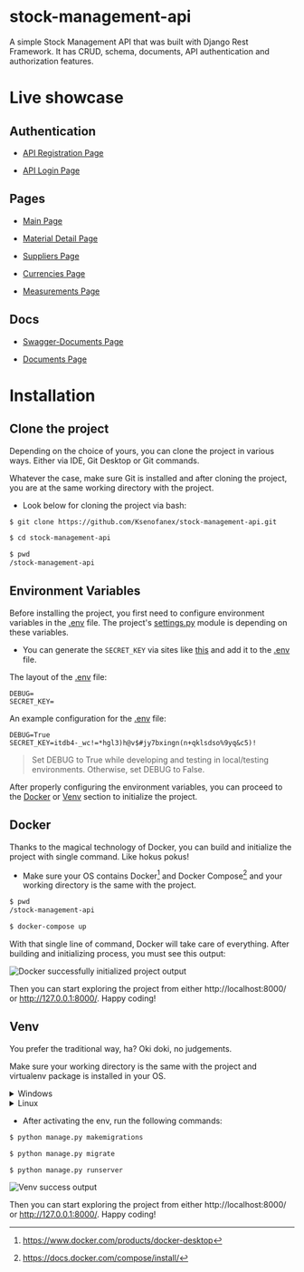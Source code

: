 # stock-management-api

A simple Stock Management API that was built with Django Rest Framework. It has CRUD, schema, documents, API authentication and authorization features.

# Live showcase

## Authentication


- [API Registration Page](https://stockmanagementksenofanex.herokuapp.com/api/v1/rest-auth/registration/) 

- [API Login Page](https://stockmanagementksenofanex.herokuapp.com/api-auth/login/?next=/api/v1/materials) 


## Pages


- [Main Page](https://stockmanagementksenofanex.herokuapp.com/api/v1/materials/)

- [Material Detail Page](https://stockmanagementksenofanex.herokuapp.com/api/v1/materials/1/) 

- [Suppliers Page](https://stockmanagementksenofanex.herokuapp.com/api/v1/suppliers/)

- [Currencies Page](https://stockmanagementksenofanex.herokuapp.com/api/v1/currencies/)

- [Measurements Page](https://stockmanagementksenofanex.herokuapp.com/api/v1/measurements/) 


## Docs


- [Swagger-Documents Page](https://stockmanagementksenofanex.herokuapp.com/swagger-docs/)

- [Documents Page](https://stockmanagementksenofanex.herokuapp.com/docs/)


# Installation

## Clone the project

Depending on the choice of yours, you can clone the project in various ways. Either via IDE, Git Desktop or Git commands.

Whatever the case, make sure Git is installed and after cloning the project, you are at the same working directory with the project.

- Look below for cloning the project via bash:

```bash
$ git clone https://github.com/Ksenofanex/stock-management-api.git

$ cd stock-management-api

$ pwd
/stock-management-api
```

## Environment Variables

Before installing the project, you first need to configure environment variables in the [.env](stockmanagement_project/.env) file. The project's [settings.py](stockmanagement_project/settings.py) module is depending on these variables.

- You can generate the `SECRET_KEY` via sites like [this](https://djecrety.ir/) and add it to the [.env](https://github.com/Ksenofanex/stock-management-api/blob/35955cdabcb12e3cdb0d9bcff4efa23bee921682/stockmanagement_project/.env#L2) file.

The layout of the [.env](stockmanagement_project/.env) file:

```
DEBUG=
SECRET_KEY=
```

An example configuration for the [.env](stockmanagement_project/.env) file:

```
DEBUG=True
SECRET_KEY=itdb4-_wc!=*hgl3)h@v$#jy7bxingn(n+qklsdso%9yq&c5)!
```

> Set DEBUG to True while developing and testing in local/testing environments. Otherwise, set DEBUG to False.

After properly configuring the environment variables, you can proceed to the [Docker](https://github.com/Ksenofanex/stock-management-api#docker) or [Venv](https://github.com/Ksenofanex/stock-management-api#venv) section to initialize the project.

## Docker

Thanks to the magical technology of Docker, you can build and initialize the project with single command. Like hokus pokus!

- Make sure your OS contains Docker[^1] and Docker Compose[^2] and your working directory is the same with the project.

```bash
$ pwd
/stock-management-api

$ docker-compose up
```

With that single line of command, Docker will take care of everything. After building and initializing process, you must see this output:

![Docker successfully initialized project output](https://i.imgur.com/PiTp1cL.png)

Then you can start exploring the project from either http://localhost:8000/ or http://127.0.0.1:8000/. Happy coding!

## Venv

You prefer the traditional way, ha? Oki doki, no judgements.

Make sure your working directory is the same with the project and virtualenv package is installed in your OS.

<details>
<summary>Windows</summary>

```bash
> pwd
/stock-management-api

> virtualenv env

> .\env\Scripts\activate

> pip install -r requirements.txt
```

</details>

<details>
<summary>Linux</summary>

```bash
$ pwd
/stock-management-api

$ python3 -m venv env

$ source env/bin/activate

$ pip3 install requirements.txt
```

</details>


- After activating the env, run the following commands:

```bash
$ python manage.py makemigrations

$ python manage.py migrate

$ python manage.py runserver
```

![Venv success output](https://i.imgur.com/k3zGPJ3.png)

Then you can start exploring the project from either http://localhost:8000/ or http://127.0.0.1:8000/. Happy coding!

[^1]: https://www.docker.com/products/docker-desktop
[^2]: https://docs.docker.com/compose/install/
